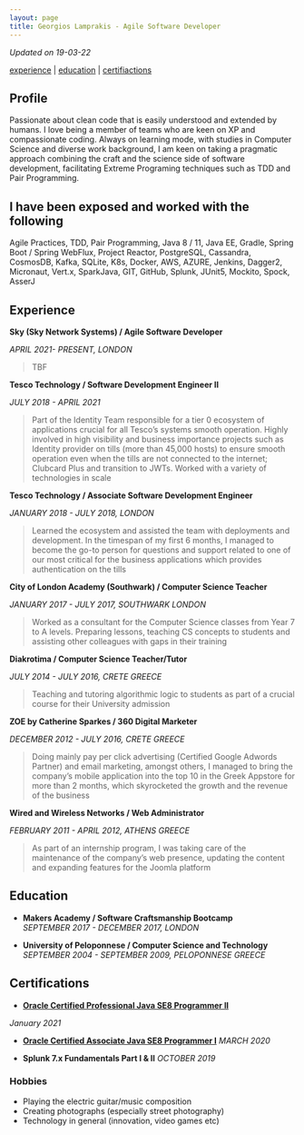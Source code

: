 ```yaml
---
layout: page
title: Georgios Lamprakis - Agile Software Developer
---
```

*Updated on 19-03-22*


[experience](#experience) | [education](#education) | [certifiactions](#certifications)


## Profile
Passionate about clean code that is easily understood and extended by humans. I love being a member of teams who are keen on XP and compassionate coding. Always on learning mode, with studies in Computer Science and diverse work background, I am keen on taking a pragmatic approach combining the craft and the science side of software development, facilitating Extreme Programing techniques such as TDD and Pair Programming.

## I have been exposed and worked with the following
Agile Practices, TDD, Pair Programming, Java 8 / 11, Java EE, Gradle, Spring Boot / Spring WebFlux, Project Reactor, PostgreSQL, Cassandra, CosmosDB, Kafka, SQLite, K8s, Docker, AWS, AZURE, Jenkins, Dagger2, Micronaut, Vert.x, SparkJava, GIT, GitHub, Splunk, JUnit5, Mockito, Spock, AsserJ 

## Experience
 **Sky (Sky Network Systems) / Agile Software Developer**  
 
 *APRIL 2021- PRESENT,  LONDON*
> TBF

**Tesco Technology / Software Development Engineer II**
    
*JULY 2018 - APRIL 2021*  

> Part of the Identity Team responsible for a tier 0 ecosystem of applications crucial for all Tesco’s systems smooth operation. Highly involved in high visibility and business importance projects such as Identity provider on tills (more than 45,000 hosts) to ensure smooth operation even when the tills are not connected to the internet; Clubcard Plus and transition to JWTs. Worked with a variety of technologies in scale

**Tesco Technology / Associate Software Development Engineer**  
 
*JANUARY  2018 - JULY 2018,  LONDON*  
 
> Learned the ecosystem and assisted the team with deployments and development. In the timespan of my first 6 months, I managed to become the go-to person for questions and support related to one of our most critical for the business applications which provides authentication on the tills 

**City of London Academy (Southwark) / Computer Science Teacher**  
 
*JANUARY 2017 - JULY 2017,  SOUTHWARK  LONDON*  
 
> Worked as a consultant for the Computer Science classes from Year 7 to A levels. Preparing lessons, teaching CS concepts to students  and assisting other colleagues with gaps in their training

**Diakrotima / Computer Science Teacher/Tutor**  
 
 *JULY 2014 - JULY 2016,  CRETE  GREECE*  
 
> Teaching and tutoring algorithmic logic to students as part of a crucial course for their University admission

 **ZOE by Catherine Sparkes / 360 Digital Marketer** 
   
 *DECEMBER 2012 - JULY 2016,  CRETE  GREECE*  
 
> Doing mainly pay per click advertising (Certified Google Adwords Partner) and email marketing, amongst others, I managed to bring the company’s mobile application into the top 10 in the Greek Appstore for more than 2 months, which skyrocketed the growth and the revenue of the business

**Wired and Wireless Networks / Web Administrator**  
 
*FEBRUARY  2011 - APRIL 2012,  ATHENS  GREECE*  
 
> As part of an internship program, I was taking care of the maintenance of the company’s web presence, updating the content and expanding features for the Joomla platform

## Education
* **Makers Academy / Software Craftsmanship Bootcamp**  
   *SEPTEMBER 2017 - DECEMBER 2017,  LONDON*


* **University of Peloponnese / Computer Science and Technology**  
  *SEPTEMBER  2004 - SEPTEMBER 2009,  PELOPONNESE GREECE*

## Certifications
* [**Oracle Certified Professional Java SE8 Programmer II**](https://www.youracclaim.com/badges/f1ae141e-38a1-45a4-90f5-fc8607ba28de)

*January 2021*


* [**Oracle Certified Associate Java SE8 Programmer I**](https://www.youracclaim.com/badges/d71af8ba-b315-48f4-89c2-35a4478dab09)
  *MARCH 2020*


* **Splunk 7.x Fundamentals Part I & II**
  *OCTOBER 2019* 

### Hobbies
* Playing the electric guitar/music composition  
* Creating photographs (especially street photography)
* Technology in general (innovation, video games etc)


